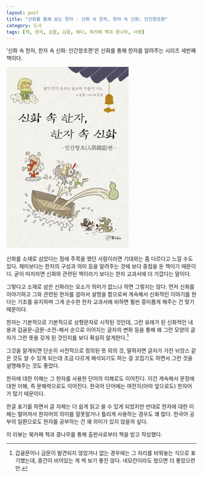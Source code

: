 ```yaml
---
layout: post
title: "신화를 통해 보는 한자 - 신화 속 한자, 한자 속 신화: 인간창조편"
category: 도서
tags: [책, 한자, 김꼴, 김끌, 꿰다, 북카페 책과 콩나무, 서평]
---
```


'신화 속 한자, 한자 속 신화: 인간창조편'은
신화를 통해 한자를 알려주는 시리즈 세번째 책이다.

![표지](/images/book/hanja-in-mythology-3-human-creation-book-h480.jpg)

신화를 소재로 삼았다는 점에 주목을 했던 사람이라면
기대와는 좀 다르다고 느낄 수도 있다.
재미보다는 한자의 구성과 의미 등을 알려주는 것에 보다 중점을 둔 책이기 때문이다.
굳이 따지자면 신화와 관련된 책이라기 보다는 한자 교과서에 더 가깝다는 말이다.

그렇다고 소재로 삼은 신화라는 요소가 의미가 없느냐 하면 그렇지는 않다.
먼저 신화를 이야기하고 그와 관련된 한자를 꼽아서 설명을 함으로써
계속해서 신화적인 이야기를 한다는 기조를 유지하며
그게 순수한 한자 교과서에 비하면 훨씬 흥미롭게 해주는 건 맞기 때문이다.

한자는 기본적으로 기본적으로 상형문자로 시작된 것인데,
그런 유례가 된 신화적인 내용과
갑골문-금문-소전-해서 순으로 이어지는 글자의 변화 등을 통해
왜 그런 모양의 글자가 그런 뜻을 갖게 된 것인지를 보다 확실히 알게한다.[^1]

[^1]: 갑골문이나 금문이 발견되지 않았거나 없는 경우에는 그 자리를 비워놓는 식으로 표기했는데, 중간이 비어있는 게 썩 보기 좋진 않다. 네모칸이라도 쳤으면 더 좋았으련만.

그것을 알게되면 단순히 사전적으로 정의된 뜻 외의 것,
말하자면 글자가 가진 뉘앙스 같은 것도 알 수 있게 되는데
조금 다르게 해석되기도 하는 걸 꼬집기도 하면서
그런 것을 설명해주는 것도 좋았다.

한자에 대한 이해는 그 한자를 사용한 단어의 이해로도 이어진다.
이건 계속해서 문장에 대한 이해, 즉 문해력으로도 이어진다.
한국어 단어에는 여전히(아마 앞으로도) 한자어가 많기 때문이다.

한글 표기를 하면서 글 자체는 더 쉽게 읽고 쓸 수 있게 되었지만
반대로 한자에 대한 이해는 떨어져서
한자어의 의미를 잘못알거나 틀리게 사용하는 경우도 꽤 많다.
한국어 공부의 일환으로도 한자를 공부하는 건 꽤 의미가 있지 않을까 싶다.



<div class="im im-info">
이 리뷰는 북카페 책과 콩나무를 통해 출판사로부터 책을 받고 작성했다.
</div>
